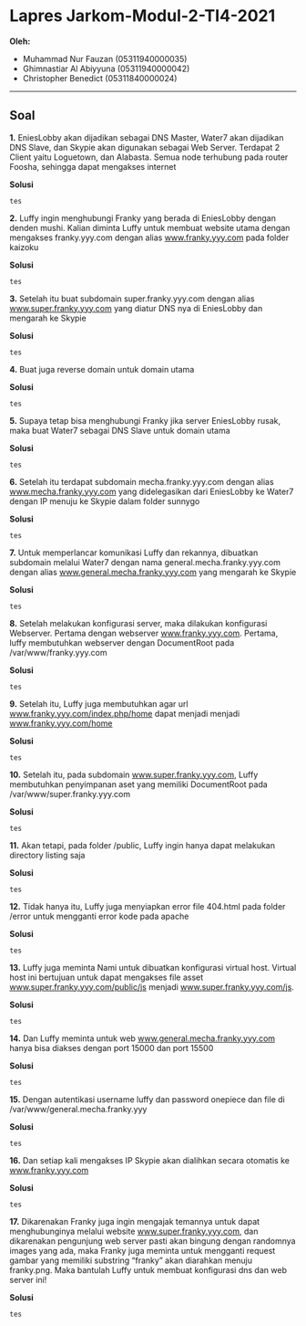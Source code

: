 # Lapres Jarkom-Modul-2-TI4-2021

**Oleh:**
  * Muhammad Nur Fauzan (05311940000035)
  * Ghimnastiar Al Abiyyuna (05311940000042)
  * Christopher Benedict (05311840000024)

---

## **Soal**

**1.** EniesLobby akan dijadikan sebagai DNS Master, Water7 akan dijadikan DNS Slave, dan Skypie akan digunakan sebagai Web Server. Terdapat 2 Client yaitu Loguetown, dan       Alabasta. Semua node terhubung pada router Foosha, sehingga dapat mengakses internet

**Solusi**
```
tes
```


**2.** Luffy ingin menghubungi Franky yang berada di EniesLobby dengan denden mushi. Kalian diminta Luffy untuk membuat website utama dengan mengakses franky.yyy.com dengan alias www.franky.yyy.com pada folder kaizoku

**Solusi**
```
tes
```


**3.** Setelah itu buat subdomain super.franky.yyy.com dengan alias www.super.franky.yyy.com yang diatur DNS nya di EniesLobby dan mengarah ke Skypie

**Solusi**
```
tes
```


**4.** Buat juga reverse domain untuk domain utama

**Solusi**
```
tes
```

**5.** Supaya tetap bisa menghubungi Franky jika server EniesLobby rusak, maka buat Water7 sebagai DNS Slave untuk domain utama

**Solusi**
```
tes
```

**6.** Setelah itu terdapat subdomain mecha.franky.yyy.com dengan alias www.mecha.franky.yyy.com yang didelegasikan dari EniesLobby ke Water7 dengan IP menuju ke Skypie dalam folder sunnygo

**Solusi**
```
tes
```

**7.** Untuk memperlancar komunikasi Luffy dan rekannya, dibuatkan subdomain melalui Water7 dengan nama general.mecha.franky.yyy.com dengan alias www.general.mecha.franky.yyy.com yang mengarah ke Skypie

**Solusi**
```
tes
```

**8.** Setelah melakukan konfigurasi server, maka dilakukan konfigurasi Webserver. Pertama dengan webserver www.franky.yyy.com. Pertama, luffy membutuhkan webserver dengan DocumentRoot pada /var/www/franky.yyy.com

**Solusi**
```
tes
```


**9.** Setelah itu, Luffy juga membutuhkan agar url www.franky.yyy.com/index.php/home dapat menjadi menjadi www.franky.yyy.com/home

**Solusi**
```
tes
```

**10.** Setelah itu, pada subdomain www.super.franky.yyy.com, Luffy membutuhkan penyimpanan aset yang memiliki DocumentRoot pada /var/www/super.franky.yyy.com

**Solusi**
```
tes
```

**11.** Akan tetapi, pada folder /public, Luffy ingin hanya dapat melakukan directory listing saja

**Solusi**
```
tes
```

**12.** Tidak hanya itu, Luffy juga menyiapkan error file 404.html pada folder /error untuk mengganti error kode pada apache

**Solusi**
```
tes
```

**13.** Luffy juga meminta Nami untuk dibuatkan konfigurasi virtual host. Virtual host ini bertujuan untuk dapat mengakses file asset www.super.franky.yyy.com/public/js menjadi www.super.franky.yyy.com/js. 

**Solusi**
```
tes
```

**14.** Dan Luffy meminta untuk web www.general.mecha.franky.yyy.com hanya bisa diakses dengan port 15000 dan port 15500

**Solusi**
```
tes
```

**15.** Dengan autentikasi username luffy dan password onepiece dan file di /var/www/general.mecha.franky.yyy

**Solusi**
```
tes
```


**16.** Dan setiap kali mengakses IP Skypie akan dialihkan secara otomatis ke www.franky.yyy.com

**Solusi**
```
tes
```

**17.** Dikarenakan Franky juga ingin mengajak temannya untuk dapat menghubunginya melalui website www.super.franky.yyy.com, dan dikarenakan pengunjung web server pasti akan bingung dengan randomnya images yang ada, maka Franky juga meminta untuk mengganti request gambar yang memiliki substring “franky” akan diarahkan menuju franky.png. Maka bantulah Luffy untuk membuat konfigurasi dns dan web server ini!


**Solusi**
```
tes
```

